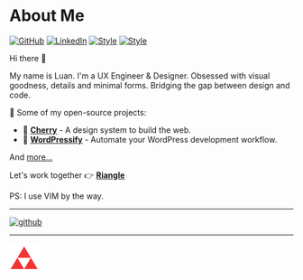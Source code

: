 # About Me

[![GitHub](https://img.shields.io/badge/GitHub-%40luangjokaj-239a3b.svg)](https://github.com/luangjokaj)
[![LinkedIn](https://img.shields.io/badge/Linked-In-0c66c3.svg)](https://www.linkedin.com/in/luangjokaj/)
[![Style](https://img.shields.io/badge/Dark%20Mode-111111.svg#gh-dark-mode-only)](https://github.com/settings/appearance#gh-dark-mode-only)
[![Style](https://img.shields.io/badge/Light%20Mode-efefef.svg#gh-light-mode-only)](https://github.com/settings/appearance#gh-light-mode-only)

Hi there 👋

My name is Luan. I'm a UX Engineer & Designer. Obsessed with visual goodness, details and minimal forms. Bridging the gap between design and code.

🚀 Some of my open-source projects:

- 🍒 [**Cherry**](https://cherry.al/) - A design system to build the web.
- 🎈 [**WordPressify**](https://www.wordpressify.co/) - Automate your WordPress development workflow.

And [more...](https://github.com/luangjokaj)

Let's work together 👉 [**Riangle**](https://www.riangle.com)

PS: I use VIM by the way.

---

[![github](https://img.shields.io/github/followers/luangjokaj?style=social)](https://github.com/luangjokaj)

---

[![riangle](assets/logo.svg)](https://www.riangle.com)
